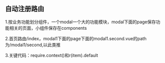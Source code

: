 

<h2>
    自动注册路由
</h2>
<p>1.按业务功能划分组件，一个modal一个大的功能模块，modal下面的page保存功能相关的页面，小组件保存在components</p>
<p>2.首页路由/index，modal1下面的page下面的modal1.second.vue的path为/modal1/second,以此类推</p>
<p>3.关键代码：require.context()和r(item).default</p>
